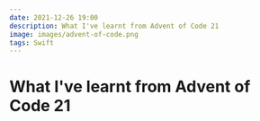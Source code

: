 ```yaml
---
date: 2021-12-26 19:00
description: What I've learnt from Advent of Code 21
image: images/advent-of-code.png
tags: Swift
---
```

# What I've learnt from Advent of Code 21
